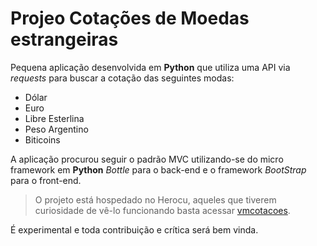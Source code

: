 # Projeo Cotações de Moedas estrangeiras

Pequena aplicação desenvolvida em **Python** que utiliza uma API via _requests_ 
para buscar a cotação das seguintes modas:

- Dólar
- Euro
- Libre Esterlina
- Peso Argentino
- Biticoins

A aplicação procurou seguir o padrão MVC utilizando-se do micro framework em 
**Python** _Bottle_ para o back-end e o framework _BootStrap_ para o front-end.

>O projeto está hospedado no Herocu, aqueles que tiverem curiosidade de vê-lo
funcionando basta acessar [vmcotacoes](https://vmcotacoes.herokuapp.com/).

É experimental e toda contribuição e crítica será bem vinda.
